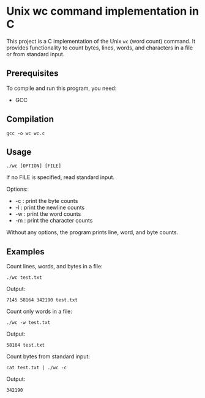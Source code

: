 # Unix wc command implementation in C

This project is a C implementation of the Unix `wc` (word count) command. It provides functionality to count bytes, lines, words, and characters in a file or from standard input.

## Prerequisites

To compile and run this program, you need:

- GCC

## Compilation

```
gcc -o wc wc.c
```

## Usage

```
./wc [OPTION] [FILE]
```

If no FILE is specified, read standard input.

Options:
- -c : print the byte counts
- -l : print the newline counts
- -w : print the word counts
- -m : print the character counts

Without any options, the program prints line, word, and byte counts.

## Examples

Count lines, words, and bytes in a file:
```
./wc test.txt
```
Output:
```
7145 58164 342190 test.txt
```

Count only words in a file:
```
./wc -w test.txt
```
Output:
```
58164 test.txt
```
Count bytes from standard input:
```
cat test.txt | ./wc -c
```
Output:
```
342190
```